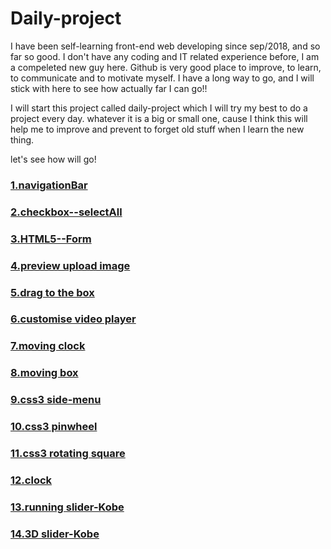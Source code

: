# Daily-project
I have been self-learning front-end web developing since sep/2018, and so far so good. I don't have any coding and IT related experience before, I am a compeleted new guy here. Github is very good place to improve, to learn, to communicate and to motivate myself. I have a long way to go, and I will stick with here to see how actually far I can go!!

I will start this project called daily-project which I will try my best to do a project every day. whatever it is a big or small one, cause I think this will help me to improve and prevent to forget old stuff when I learn the new thing.

let's see how will go!
<h3><a href="https://zodiacfly.github.io/Daily-project/naviTab/index.html">1.navigationBar</a></h3>
<h3><a href="https://zodiacfly.github.io/Daily-project/checkbox/index.html">2.checkbox--selectAll</a></h3>
<h3><a href="https://zodiacfly.github.io/Daily-project/html5form/index.html">3.HTML5--Form</a></h3>
<h3><a href="https://zodiacfly.github.io/Daily-project/previewImg/index.html">4.preview upload image</a></h3>
<h3><a href="https://zodiacfly.github.io/Daily-project/dragToTheBox/index.html">5.drag to the box</a></h3>
<h3><a href="https://zodiacfly.github.io/Daily-project/customVideoPlayer/index.html">6.customise video player</a></h3>
<h3><a href="https://zodiacfly.github.io/Daily-project/movingClock/index.html">7.moving clock</a></h3>
<h3><a href="https://zodiacfly.github.io/Daily-project/movingBox/index.html">8.moving box</a></h3>
<h3><a href="https://zodiacfly.github.io/Daily-project/css3Menu/index.html">9.css3 side-menu</a></h3>
<h3><a href="https://zodiacfly.github.io/Daily-project/css3Pinwheel/index.html">10.css3 pinwheel</a></h3>
<h3><a href="https://zodiacfly.github.io/Daily-project/css3RotatingSquare/index.html">11.css3 rotating square</a></h3>
<h3><a href="https://zodiacfly.github.io/Daily-project/clock/index.html">12.clock</a></h3>
<h3><a href="https://zodiacfly.github.io/Daily-project/css3RunningSlider/index.html">13.running slider-Kobe</a></h3>
<h3><a href="https://zodiacfly.github.io/Daily-project/3Dslider/index.html">14.3D slider-Kobe</a></h3>


